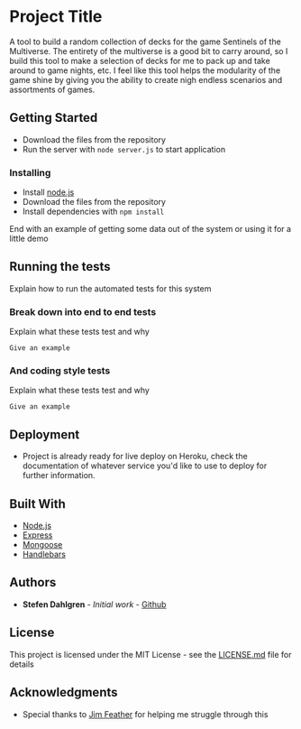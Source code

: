 # Project Title

A tool to build a random collection of decks for the game Sentinels of the Multiverse. The entirety of the multiverse is a good bit to carry around, so I build this tool to make a selection of decks for me to pack up and take around to game nights, etc. I feel like this tool helps the modularity of the game shine by giving you the ability to create nigh endless scenarios and assortments of games.

## Getting Started

- Download the files from the repository
- Run the server with `node server.js` to start application

### Installing

- Install [node.js](https://nodejs.org/en/)
- Download the files from the repository
- Install dependencies with `npm install`

End with an example of getting some data out of the system or using it for a little demo

## Running the tests

Explain how to run the automated tests for this system

### Break down into end to end tests

Explain what these tests test and why

```
Give an example
```

### And coding style tests

Explain what these tests test and why

```
Give an example
```

## Deployment

- Project is already ready for live deploy on Heroku, check the documentation of whatever service you'd like to use to deploy for further information.

## Built With

* [Node.js](https://nodejs.org/en/)
* [Express](https://expressjs.com/)
* [Mongoose](https://mongoosejs.com/)
* [Handlebars](https://handlebarsjs.com/)

## Authors

* **Stefen Dahlgren** - *Initial work* - [Github](https://github.com/Choadis)

## License

This project is licensed under the MIT License - see the [LICENSE.md](LICENSE.md) file for details

## Acknowledgments

* Special thanks to [Jim Feather](https://github.com/JimFeather) for helping me struggle through this

